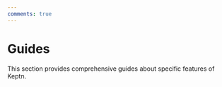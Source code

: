 ```yaml
---
comments: true
---
```


# Guides

This section provides comprehensive guides about specific features of Keptn.
